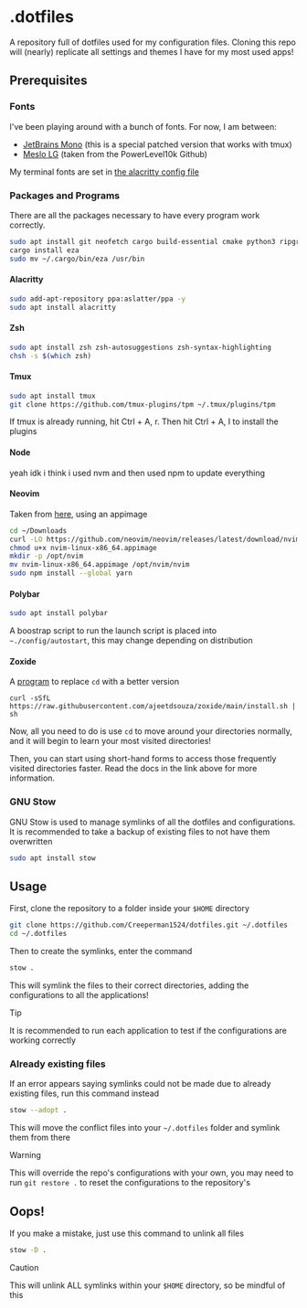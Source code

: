 # .dotfiles

A repository full of dotfiles used for my configuration files.
Cloning this repo will (nearly) replicate all settings and themes I have for my most used apps!

## Prerequisites

### Fonts

I've been playing around with a bunch of fonts. For now, I am between:

- [JetBrains Mono](https://github.com/ryanoasis/nerd-fonts/blob/master/patched-fonts/JetBrainsMono/Ligatures/Medium/JetBrainsMonoNerdFontMono-Medium.ttf) (this is a special patched version that works with tmux)
- [Meslo LG](https://github.com/romkatv/powerlevel10k?tab=readme-ov-file#manual-font-installation) (taken from the PowerLevel10k Github)

My terminal fonts are set in [the alacritty config file](./.config/alacritty/alacritty.toml)

### Packages and Programs

There are all the packages necessary to have every program work correctly.

```bash
sudo apt install git neofetch cargo build-essential cmake python3 ripgrep
cargo install eza
sudo mv ~/.cargo/bin/eza /usr/bin
```

#### Alacritty

```bash
sudo add-apt-repository ppa:aslatter/ppa -y
sudo apt install alacritty
```

#### Zsh

```bash
sudo apt install zsh zsh-autosuggestions zsh-syntax-highlighting
chsh -s $(which zsh)
```

#### Tmux

```bash
sudo apt install tmux
git clone https://github.com/tmux-plugins/tpm ~/.tmux/plugins/tpm
```

If tmux is already running, hit Ctrl + A, r. Then hit Ctrl + A, I to install the plugins

#### Node

yeah idk i think i used nvm and then used npm to update everything

#### Neovim

Taken from [here](https://github.com/neovim/neovim/blob/master/INSTALL.md#appimage-universal-linux-package), using an appimage

```bash
cd ~/Downloads
curl -LO https://github.com/neovim/neovim/releases/latest/download/nvim-linux-x86_64.appimage
chmod u+x nvim-linux-x86_64.appimage
mkdir -p /opt/nvim
mv nvim-linux-x86_64.appimage /opt/nvim/nvim
sudo npm install --global yarn
```

#### Polybar

```bash
sudo apt install polybar
```

A boostrap script to run the launch script is placed into `~./config/autostart`, this may change depending on distribution

#### Zoxide

A [program](https://github.com/ajeetdsouza/zoxide) to replace `cd` with a better version

```
curl -sSfL https://raw.githubusercontent.com/ajeetdsouza/zoxide/main/install.sh | sh
```

Now, all you need to do is use `cd` to move around your directories normally, and it will begin to learn your most visited directories!

Then, you can start using short-hand forms to access those frequently visited directories faster. Read the docs in the link above for more information.

### GNU Stow

GNU Stow is used to manage symlinks of all the dotfiles and configurations. It is recommended to take a backup of existing files to not have them overwritten

```bash
sudo apt install stow
```

## Usage

First, clone the repository to a folder inside your `$HOME` directory

```bash
git clone https://github.com/Creeperman1524/dotfiles.git ~/.dotfiles
cd ~/.dotfiles
```

Then to create the symlinks, enter the command

```bash
stow .
```

This will symlink the files to their correct directories, adding the configurations to all the applications!

> [!TIP]
> It is recommended to run each application to test if the configurations are working correctly

### Already existing files

If an error appears saying symlinks could not be made due to already existing files, run this command instead

```bash
stow --adopt .
```

This will move the conflict files into your `~/.dotfiles` folder and symlink them from there

> [!WARNING]
> This will override the repo's configurations with your own, you may need to run `git restore .` to reset the configurations to the repository's

## Oops!

If you make a mistake, just use this command to unlink all files

```bash
stow -D .
```

> [!CAUTION]
> This will unlink ALL symlinks within your `$HOME` directory, so be mindful of this
